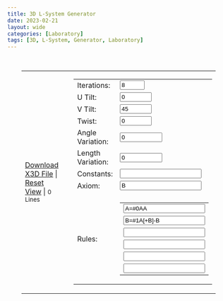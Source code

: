 ```yaml
---
title: 3D L-System Generator
date: 2023-02-21
layout: wide
categories: [Laboratory]
tags: [3D, L-System, Generator, Laboratory]
---
```

<style>
/* Viewer */
.viewer {
  padding: 1rem 2rem;
}

/* Table */
table {
  width: 100%;
  height: 100%;
}

/* Canvas */
x3d-canvas {
  height: 60vh;
  width: 100%;
  aspect-ratio: unset;
}
</style>

<script defer src="https://cdn.jsdelivr.net/npm/file-saver@2.0.5/dist/FileSaver.min.js"></script>

<link rel="stylesheet" href="https://cdn.jsdelivr.net/npm/huebee@2.1.1/dist/huebee.min.css">
<script defer src="https://cdn.jsdelivr.net/npm/huebee@2.1.1/dist/huebee.pkgd.min.js"></script>

<link rel="stylesheet" href="/x_ite/assets/laboratory/l-system/style.css">
<script type="module" src="/x_ite/assets/laboratory/l-system/l-system.mjs"></script>

<div class="viewer">
<table class="l-system">
  <tbody>
    <tr>
      <td style="width: 50%;">
        <x3d-canvas class="l-system" splashScreen="false" src="/x_ite/assets/laboratory/l-system/l-system.x3d"></x3d-canvas>
        <p>
          <a class="download l-system" href="#">Download X3D File</a>
          |
          <a class="reset-view" href="#">Reset View</a>
          |
          <small class="small lines">0 Lines</small>
        </p>
      </td>
      <td style="padding-left: 1.5rem;">
        <table class="l-system-options">
          <tbody>
            <tr>
              <td>Iterations:</td>
              <td>
                <input id="iterations" max="15" min="0" title="Number of iterations." type="number" value="8">
              </td>
            </tr>
            <tr>
              <td>U Tilt:</td>
              <td>
                <input id="u-tilt" max="180" min="-180" title="Rotation about the local x-axis (\/)." type="number" value="0">
              </td>
            </tr>
            <tr>
              <td>V Tilt:</td>
              <td>
                <input id="v-tilt" max="180" min="-180" title="Rotation about the local z-axis (-+)." type="number" value="45">
              </td>
            </tr>
            <tr>
              <td>Twist:</td>
              <td>
                <input id="twist" max="180" min="-180" title="Rotation about the local y-axis (<>)." type="number" value="0">
              </td>
            </tr>
            <tr>
              <td>Angle Variation:</td>
              <td>
                <input id="angle-variation" max="1000" min="0" step="0.01" title="The variation is a multiplier for the randomness that is used to control the range of possible output values." type="number" value="0">
              </td>
            </tr>
            <tr>
              <td>Length Variation:</td>
              <td>
                <input id="length-variation" max="1000" min="0" step="0.01" title="The variation is a multiplier for the randomness that is used to control the range of possible output values." type="number" value="0">
              </td>
            </tr>
            <tr>
              <td>Constants:</td>
              <td>
                <input id="constants" title="Constants are symbols which will be replaced but not be drawn." type="text">
              </td>
            </tr>
            <tr>
              <td>Axiom:</td>
              <td>
                <input id="axiom" title="Starting rule." type="text" value="B">
              </td>
            </tr>
            <tr>
              <td></td>
              <td></td>
            </tr>
            <tr>
              <td>Rules:</td>
              <td>
                <table class="l-system-rules" title="a-zA-Z0-9 draw line along local y-axis, \ counterclockwise rotation about local x-axis, / clockwise rotation about local x-axis, > counterclockwise rotation about local y-axis, < clockwise rotation about local y-axis, + counterclockwise rotation about local z-axis, - clockwise rotation about local z-axis, | turn around 180° #0-9 color index">
                  <tbody>
                    <tr>
                      <td>
                        <input id="rule-0" type="text" value="A=#0AA">
                      </td>
                    </tr>
                    <tr>
                      <td>
                        <input id="rule-1" type="text" value="B=#1A[+B]-B">
                      </td>
                    </tr>
                    <tr>
                      <td>
                        <input id="rule-2" type="text" value="">
                      </td>
                    </tr>
                    <tr>
                      <td>
                        <input id="rule-3" type="text" value="">
                      </td>
                    </tr>
                    <tr>
                      <td>
                        <input id="rule-4" type="text" value="">
                      </td>
                    </tr>
                    <tr>
                      <td>
                        <input id="rule-5" type="text" value="">
                      </td>
                    </tr>
                  </tbody>
                </table>
              </td>
            </tr>
          </tbody>
        </table>
      </td>
    </tr>
  </tbody>
</table>

<h3>Colors</h3>
<div id="colors"></div>

<h3>Predefined L-Systems</h3>

<img alt="Example Image" class="predefined" src="/x_ite/assets/laboratory//l-system/images/image1.png">
<img alt="Example Image" class="predefined" src="/x_ite/assets/laboratory//l-system/images/image2.png">
<img alt="Example Image" class="predefined" src="/x_ite/assets/laboratory//l-system/images/image3.png">
<img alt="Example Image" class="predefined" src="/x_ite/assets/laboratory//l-system/images/image4.png">
<img alt="Example Image" class="predefined" src="/x_ite/assets/laboratory//l-system/images/image5.png">
<img alt="Example Image" class="predefined" src="/x_ite/assets/laboratory//l-system/images/image6.png">
<img alt="Example Image" class="predefined" src="/x_ite/assets/laboratory//l-system/images/image7.png">
<img alt="Example Image" class="predefined" src="/x_ite/assets/laboratory//l-system/images/image8.png">
<img alt="Example Image" class="predefined" src="/x_ite/assets/laboratory//l-system/images/image9.png">

<h2>See Also</h2>
<ul>
  <li><a href="https://en.wikipedia.org/wiki/L-system">https://en.wikipedia.org/wiki/L-system</a></li>
</ul>
</div>
